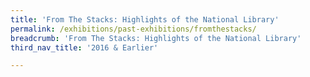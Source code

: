 ```yaml
---
title: 'From The Stacks: Highlights of the National Library'
permalink: /exhibitions/past-exhibitions/fromthestacks/
breadcrumb: 'From The Stacks: Highlights of the National Library'
third_nav_title: '2016 & Earlier'

---
```




